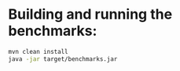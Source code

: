 # Building and running the benchmarks:

```bash
mvn clean install
java -jar target/benchmarks.jar
```
